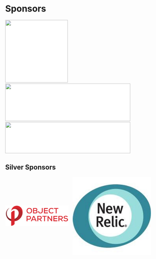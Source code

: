 # Sponsors
<img src="http://www.ociweb.com/download_file/130" style="border: none;background-color:white;" height="200px" width="200px"/>
<img src="https://tm-prod.global.ssl.fastly.net/uploaded/companies/676/small_logo.png?v=a81a4aca25fb559ebcf2bdbc8e3615b7bd9e6996c544d313721168b2536271be" style="border: none;background-color:white;" height="120px" width="400px"/>
<img src="http://www.spantree.net/images/spantree-logo-3x.png" style="border: none;background-color:white;" height="100px" width="400px"/>


## Silver Sponsors
<div>
	<img src="images/2015-OPI-Logo-Stacked.png" style="background: white; border: none; width: 40%; margin-right: 10px; vertical-align: middle;" />
	<img src="images/newrelic.jpeg" style="height: 250px; vertical-align: middle;"/>
</div>
